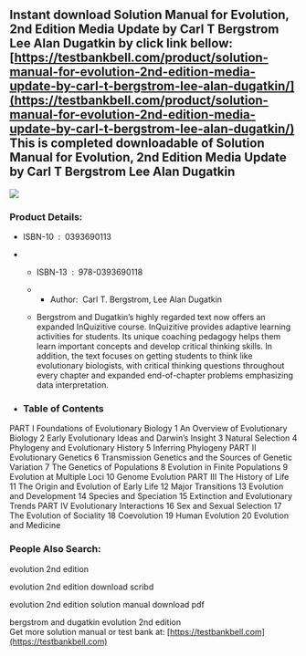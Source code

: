 Instant download **Solution Manual for Evolution, 2nd Edition Media Update by Carl T Bergstrom Lee Alan Dugatkin** by click link bellow:  
[https://testbankbell.com/product/solution-manual-for-evolution-2nd-edition-media-update-by-carl-t-bergstrom-lee-alan-dugatkin/](https://testbankbell.com/product/solution-manual-for-evolution-2nd-edition-media-update-by-carl-t-bergstrom-lee-alan-dugatkin/)  
This is completed downloadable of Solution Manual for Evolution, 2nd Edition Media Update by Carl T Bergstrom Lee Alan Dugatkin
-------------------------------------------------------------------------------------------------------------------------------


![](https://testbankbell.com/wp-content/uploads/2023/05/9780393690118_SolutionManual.jpeg)
### Product Details:


* ISBN-10 ‏ : ‎ 0393690113
* * ISBN-13 ‏ : ‎ 978-0393690118
  * * Author:  Carl T. Bergstrom, Lee Alan Dugatkin
   
  * Bergstrom and Dugatkin’s highly regarded text now offers an expanded InQuizitive course. InQuizitive provides adaptive learning activities for students. Its unique coaching pedagogy helps them learn important concepts and develop critical thinking skills. In addition, the text focuses on getting students to think like evolutionary biologists, with critical thinking questions throughout every chapter and expanded end-of-chapter problems emphasizing data interpretation.
 
* ### Table of Contents

PART I Foundations of Evolutionary Biology
1 An Overview of Evolutionary Biology
2 Early Evolutionary Ideas and Darwin’s Insight
3 Natural Selection
4 Phylogeny and Evolutionary History
5 Inferring Phylogeny
PART II Evolutionary Genetics
6 Transmission Genetics and the Sources of Genetic Variation
7 The Genetics of Populations
8 Evolution in Finite Populations
9 Evolution at Multiple Loci
10 Genome Evolution
PART III The History of Life
11 The Origin and Evolution of Early Life
12 Major Transitions
13 Evolution and Development
14 Species and Speciation
15 Extinction and Evolutionary Trends
PART IV Evolutionary Interactions
16 Sex and Sexual Selection
17 The Evolution of Sociality
18 Coevolution
19 Human Evolution
20 Evolution and Medicine


 ### People Also Search:


 evolution 2nd edition

 evolution 2nd edition download scribd

 evolution 2nd edition solution manual download pdf

 bergstrom and dugatkin evolution 2nd edition  
  Get more solution manual or test bank at: [https://testbankbell.com](https://testbankbell.com)
